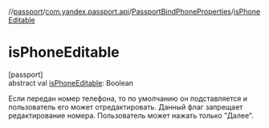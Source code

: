 //[passport](../../../index.md)/[com.yandex.passport.api](../index.md)/[PassportBindPhoneProperties](index.md)/[isPhoneEditable](is-phone-editable.md)

# isPhoneEditable

[passport]\
abstract val [isPhoneEditable](is-phone-editable.md): Boolean

Если передан номер телефона, то по умолчанию он подставляется и пользователь его может отредактировать. Данный флаг запрещает редактирование номера. Пользователь может нажать только &quot;Далее&quot;.
